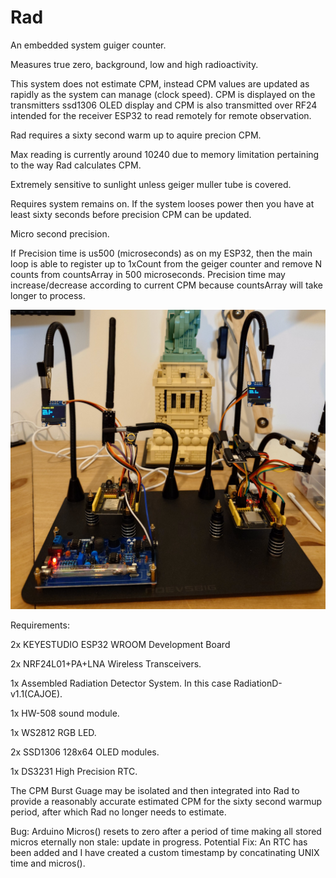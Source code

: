 # Rad

An embedded system guiger counter.

Measures true zero, background, low and high radioactivity.


This system does not estimate CPM, instead CPM values are updated as rapidly as the system can manage (clock speed).
CPM is displayed on the transmitters ssd1306 OLED display and CPM is also transmitted over RF24 intended for the
receiver ESP32 to read remotely for remote observation.

Rad requires a sixty second warm up to aquire precion CPM.

Max reading is currently around 10240 due to memory limitation pertaining to the way Rad calculates CPM.

Extremely sensitive to sunlight unless geiger muller tube is covered. 

Requires system remains on. If the system looses power then you have at least sixty seconds before precision CPM can
be updated.

Micro second precision.

If Precision time is us500 (microseconds) as on my ESP32, then the main loop is able to register up to 1xCount from
the geiger counter and remove N counts from countsArray in 500 microseconds. Precision time may increase/decrease
according to current CPM because countsArray will take longer to process.


![plot](./resources/Rad_Transceivers.JPG)


Requirements:

2x KEYESTUDIO ESP32 WROOM Development Board

2x NRF24L01+PA+LNA Wireless Transceivers.

1x Assembled Radiation Detector System. In this case RadiationD-v1.1(CAJOE).

1x HW-508 sound module.

1x WS2812 RGB LED.

2x SSD1306 128x64 OLED modules.

1x DS3231 High Precision RTC.


The CPM Burst Guage may be isolated and then integrated into Rad to provide a reasonably accurate estimated CPM for the
sixty second warmup period, after which Rad no longer needs to estimate.


Bug: Arduino Micros() resets to zero after a period of time making all stored micros eternally non stale: update in progress.
Potential Fix: An RTC has been added and I have created a custom timestamp by concatinating UNIX time and micros().
